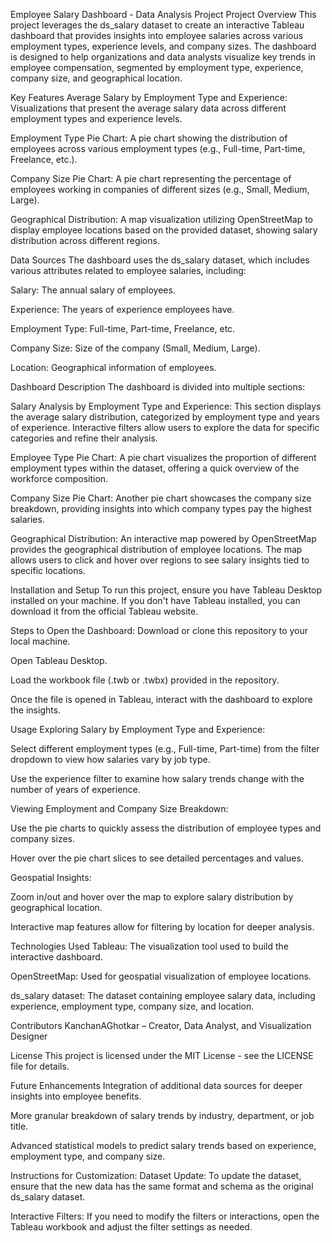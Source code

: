 Employee Salary Dashboard - Data Analysis Project
Project Overview
This project leverages the ds_salary dataset to create an interactive Tableau dashboard that provides insights into employee salaries across various employment types, experience levels, and company sizes. The dashboard is designed to help organizations and data analysts visualize key trends in employee compensation, segmented by employment type, experience, company size, and geographical location.

Key Features
Average Salary by Employment Type and Experience: Visualizations that present the average salary data across different employment types and experience levels.

Employment Type Pie Chart: A pie chart showing the distribution of employees across various employment types (e.g., Full-time, Part-time, Freelance, etc.).

Company Size Pie Chart: A pie chart representing the percentage of employees working in companies of different sizes (e.g., Small, Medium, Large).

Geographical Distribution: A map visualization utilizing OpenStreetMap to display employee locations based on the provided dataset, showing salary distribution across different regions.

Data Sources
The dashboard uses the ds_salary dataset, which includes various attributes related to employee salaries, including:

Salary: The annual salary of employees.

Experience: The years of experience employees have.

Employment Type: Full-time, Part-time, Freelance, etc.

Company Size: Size of the company (Small, Medium, Large).

Location: Geographical information of employees.

Dashboard Description
The dashboard is divided into multiple sections:

Salary Analysis by Employment Type and Experience: This section displays the average salary distribution, categorized by employment type and years of experience. Interactive filters allow users to explore the data for specific categories and refine their analysis.

Employee Type Pie Chart: A pie chart visualizes the proportion of different employment types within the dataset, offering a quick overview of the workforce composition.

Company Size Pie Chart: Another pie chart showcases the company size breakdown, providing insights into which company types pay the highest salaries.

Geographical Distribution: An interactive map powered by OpenStreetMap provides the geographical distribution of employee locations. The map allows users to click and hover over regions to see salary insights tied to specific locations.

Installation and Setup
To run this project, ensure you have Tableau Desktop installed on your machine. If you don't have Tableau installed, you can download it from the official Tableau website.

Steps to Open the Dashboard:
Download or clone this repository to your local machine.

Open Tableau Desktop.

Load the workbook file (.twb or .twbx) provided in the repository.

Once the file is opened in Tableau, interact with the dashboard to explore the insights.

Usage
Exploring Salary by Employment Type and Experience:

Select different employment types (e.g., Full-time, Part-time) from the filter dropdown to view how salaries vary by job type.

Use the experience filter to examine how salary trends change with the number of years of experience.

Viewing Employment and Company Size Breakdown:

Use the pie charts to quickly assess the distribution of employee types and company sizes.

Hover over the pie chart slices to see detailed percentages and values.

Geospatial Insights:

Zoom in/out and hover over the map to explore salary distribution by geographical location.

Interactive map features allow for filtering by location for deeper analysis.

Technologies Used
Tableau: The visualization tool used to build the interactive dashboard.

OpenStreetMap: Used for geospatial visualization of employee locations.

ds_salary dataset: The dataset containing employee salary data, including experience, employment type, company size, and location.

Contributors
KanchanAGhotkar – Creator, Data Analyst, and Visualization Designer

License
This project is licensed under the MIT License - see the LICENSE file for details.

Future Enhancements
Integration of additional data sources for deeper insights into employee benefits.

More granular breakdown of salary trends by industry, department, or job title.

Advanced statistical models to predict salary trends based on experience, employment type, and company size.

Instructions for Customization:
Dataset Update: To update the dataset, ensure that the new data has the same format and schema as the original ds_salary dataset.

Interactive Filters: If you need to modify the filters or interactions, open the Tableau workbook and adjust the filter settings as needed.

